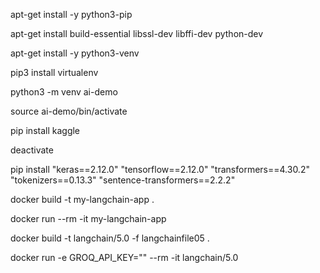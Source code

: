 apt-get install -y python3-pip

apt-get install build-essential libssl-dev libffi-dev python-dev

apt-get install -y python3-venv

pip3 install virtualenv


python3 -m venv ai-demo

source ai-demo/bin/activate

pip install kaggle



deactivate


pip install "keras==2.12.0" "tensorflow==2.12.0" "transformers==4.30.2" "tokenizers==0.13.3" "sentence-transformers==2.2.2"


docker build -t my-langchain-app .

docker run --rm -it my-langchain-app

docker build -t langchain/5.0 -f langchainfile05 .

docker run -e GROQ_API_KEY="" --rm -it langchain/5.0



